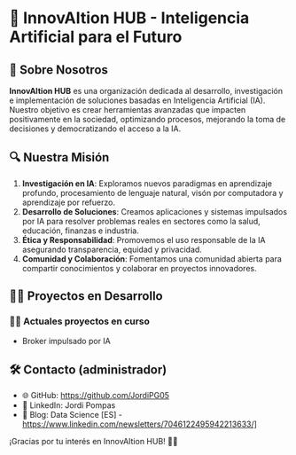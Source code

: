 # 🤖 InnovAItion HUB - Inteligencia Artificial para el Futuro

## 🌟 Sobre Nosotros
**InnovAItion HUB** es una organización dedicada al desarrollo, investigación e implementación de soluciones basadas en Inteligencia Artificial (IA). Nuestro objetivo es crear herramientas avanzadas que impacten positivamente en la sociedad, optimizando procesos, mejorando la toma de decisiones y democratizando el acceso a la IA.

## 🔍 Nuestra Misión
1. **Investigación en IA**: Exploramos nuevos paradigmas en aprendizaje profundo, procesamiento de lenguaje natural, visón por computadora y aprendizaje por refuerzo.
2. **Desarrollo de Soluciones**: Creamos aplicaciones y sistemas impulsados por IA para resolver problemas reales en sectores como la salud, educación, finanzas e industria.
3. **Ética y Responsabilidad**: Promovemos el uso responsable de la IA asegurando transparencia, equidad y privacidad.
4. **Comunidad y Colaboración**: Fomentamos una comunidad abierta para compartir conocimientos y colaborar en proyectos innovadores.


## 👩‍💻 Proyectos en Desarrollo
### 👨‍💻 Actuales proyectos en curso
- Broker impulsado por IA

## 🛠️ Contacto (administrador)
- 🌐 GitHub: https://github.com/JordiPG05
- 👤 LinkedIn: Jordi Pompas
- 📝 Blog: Data Science [ES] - https://www.linkedin.com/newsletters/7046122495942213633/]

¡Gracias por tu interés en InnovAItion HUB! 🤖🌟
